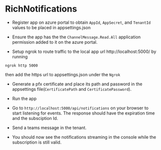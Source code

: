 # RichNotifications

- Register app on azure portal to obtain `AppId`, `AppSecret`, and `TenantId` values to be placed in appsettings.json
- Ensure the app has the the `ChannelMessage.Read.All` application permission added to it on the azure portal.

- Setup ngrok to route traffic to the local app url http://localhost:5000/ by running 
```
ngrok http 5000
```
then add the https url to appsettings.json under the `Ngrok`

- Generate a pfx certificate and place its path and password in the appsettings file(`CertificatePath` and `CertificatePassword`).

- Run the app
- Go to `http://localhost:5000/api/notifications` on your browser to start listening for events. The response should have the expiration time and the subsciption Id.
- Send a teams message in the tenant.
- You should now see the notifications streaming in the console while the subscription is still valid.
